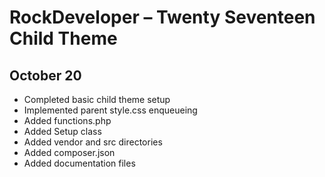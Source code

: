 # RockDeveloper – Twenty Seventeen Child Theme

## October 20

- Completed basic child theme setup
- Implemented parent style.css enqueueing 
- Added functions.php
- Added Setup class
- Added vendor and src directories
- Added composer.json
- Added documentation files